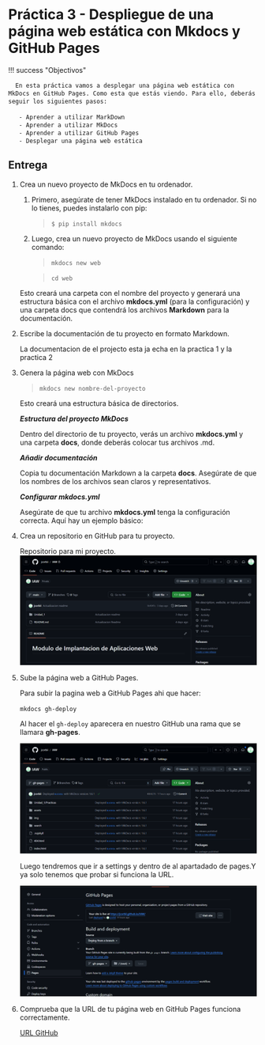 # Práctica 3 - Despliegue de una página web estática con Mkdocs y GitHub Pages

!!! success "Objectivos"

      En esta práctica vamos a desplegar una página web estática con MkDocs en GitHub Pages. Como esta que estás viendo. Para ello, deberás seguir los siguientes pasos:

       - Aprender a utilizar MarkDown
       - Aprender a utilizar MkDocs
       - Aprender a utilizar GitHub Pages
       - Desplegar una página web estática

## Entrega

1. Crea un nuevo proyecto de MkDocs en tu ordenador.
      1. Primero, asegúrate de tener MkDocs instalado en tu ordenador. Si no lo tienes, puedes instalarlo con pip:
   
           > ` $ pip install mkdocs `  
  
      2. Luego, crea un nuevo proyecto de MkDocs usando el siguiente comando:

           > ` mkdocs new web `

           > ` cd web `

    Esto creará una carpeta con el nombre del proyecto y generará una estructura básica con el archivo **mkdocs.yml** (para la configuración) y una carpeta docs que contendrá los archivos **Markdown** para la documentación.

2. Escribe la documentación de tu proyecto en formato Markdown.
   
     La documentacion de el projecto esta ja echa en la practica 1 y la practica 2

3. Genera la página web con MkDocs
   > ` mkdocs new nombre-del-proyecto `
     
     Esto creará una estructura básica de directorios.

     ***Estructura del proyecto MkDocs***

      Dentro del directorio de tu proyecto, verás un archivo **mkdocs.yml** y una carpeta **docs**, donde deberás colocar tus archivos .md.

     ***Añadir documentación***

     Copia tu documentación Markdown a la carpeta **docs**. Asegúrate de que los nombres de los archivos sean claros y representativos.

     ***Configurar mkdocs.yml*** 

     Asegúrate de que tu archivo **mkdocs.yml** tenga la configuración correcta. Aquí hay un ejemplo básico:

4. Crea un repositorio en GitHub para tu proyecto.
   
     Repositorio para mi proyecto.
     ![alt text](img/image.png)

5. Sube la página web a GitHub Pages.
     
     Para subir la pagina web a GitHub Pages ahi que hacer:
     
     ` mkdocs gh-deploy `

     Al hacer el ` gh-deploy ` aparecera en nuestro GitHub una rama que se llamara **gh-pages**.

     ![alt text](img/image-2.png)

     Luego tendremos que ir a settings y dentro de al apartadado de pages.Y ya solo tenemos que probar si funciona la URL.

     ![alt text](img/image-1.png)


6. Comprueba que la URL de tu página web en GitHub Pages funciona correctamente.
   
     [URL GitHub](https://jcorbii.github.io/IAW/)
   

